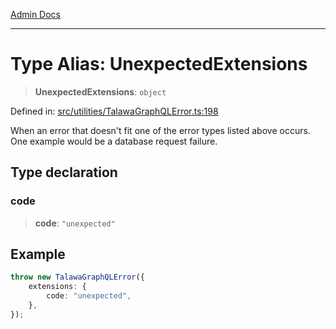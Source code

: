 [Admin Docs](/)

***

# Type Alias: UnexpectedExtensions

> **UnexpectedExtensions**: `object`

Defined in: [src/utilities/TalawaGraphQLError.ts:198](https://github.com/NishantSinghhhhh/talawa-api/blob/cecfd40a68e5e0e9c8a0b8efd045a3c4381a2c01/src/utilities/TalawaGraphQLError.ts#L198)

When an error that doesn't fit one of the error types listed above occurs. One example would be a database request failure.

## Type declaration

### code

> **code**: `"unexpected"`

## Example

```ts
throw new TalawaGraphQLError({
	extensions: {
		code: "unexpected",
	},
});
```
